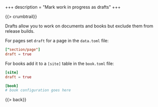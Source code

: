 +++
description = "Mark work in progress as drafts"
+++

{{> crumbtrail}}

Drafts allow you to work on documents and books but exclude them from release builds.

For pages set `draft` for a page in the `data.toml` file:

```toml
["section/page"]
draft = true
```

For books add it to a `[site]` table in the `book.toml` file:

```toml
[site]
draft = true

[book]
# book configuration goes here
```

{{> back}}

